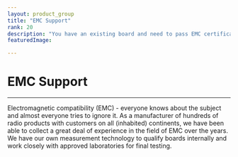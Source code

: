 ```yaml
---
layout: product_group
title: "EMC Support"
rank: 20
description: "You have an existing board and need to pass EMC certification but have trouble with unwanted emissions? Maybe we can help."
featuredImage: 

---
```

# EMC Support
***

Electromagnetic compatibility (EMC) - everyone knows about the subject and almost everyone tries to ignore it. As a manufacturer of hundreds of radio products with customers on all (inhabited) continents, we have been able to collect a great deal of experience in the field of EMC over the years. We have our own measurement technology to qualify boards internally and work closely with approved laboratories for final testing.
